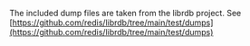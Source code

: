 The included dump files are taken from the librdb project. See [https://github.com/redis/librdb/tree/main/test/dumps](https://github.com/redis/librdb/tree/main/test/dumps)
